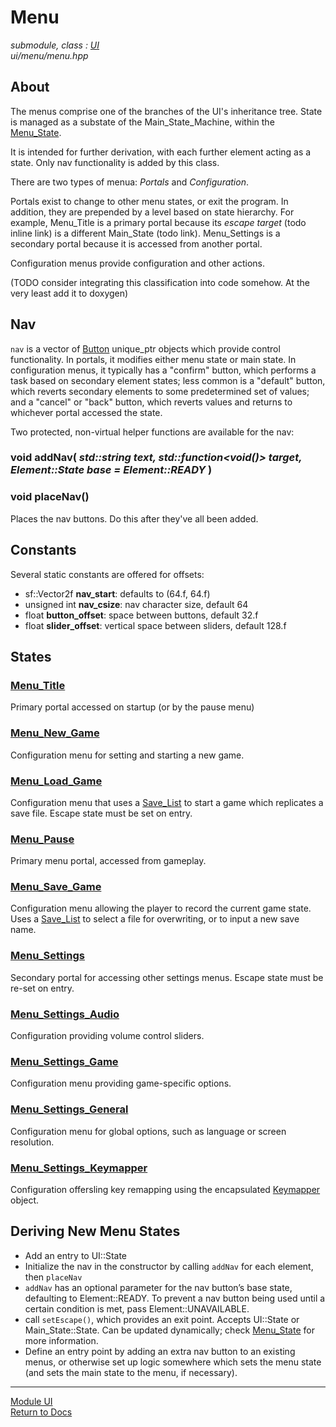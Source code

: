 # Menu
*submodule, class : [UI](../ui.md)*  
*ui/menu/menu.hpp*

## About
The menus comprise one of the branches of the UI's inheritance tree. State is managed as a substate of the Main_State_Machine, within the [Menu_State](../../engine/shell/menu_state.md).

It is intended for further derivation, with each further element acting as a state. Only nav functionality is added by this class.

There are two types of menua: *Portals* and *Configuration*.

Portals exist to change to other menu states, or exit the program. In addition, they are prepended by a level based on state hierarchy. For example, Menu_Title is a primary portal because its *escape target* (todo inline link) is a different Main_State (todo link). Menu_Settings is a secondary portal because it is accessed from another portal.

Configuration menus provide configuration and other actions.

(TODO consider integrating this classification into code somehow. At the very least add it to doxygen)

## Nav
`nav` is a vector of [Button](../elements/button.md) unique_ptr objects which provide control functionality. In portals, it modifies either menu state or main state. In configuration menus, it typically has a "confirm" button, which performs a task based on secondary element states; less common is a "default" button, which reverts secondary elements to some predetermined set of values; and a "cancel" or "back" button, which reverts values and returns to whichever portal accessed the state.

Two protected, non-virtual helper functions are available for the nav:

### void addNav( *std::string text, std::function<void()> target, Element::State base = Element::READY* )

### void placeNav()
Places the nav buttons. Do this after they've all been added.

## Constants
Several static constants are offered for offsets:
- sf::Vector2f **nav_start**: defaults to (64.f, 64.f)
- unsigned int **nav_csize**: nav character size, default 64
- float **button_offset**: space between buttons, default 32.f
- float **slider_offset**: vertical space between sliders, default 128.f

## States

### [Menu_Title](menu_title.md)
Primary portal accessed on startup (or by the pause menu)

### [Menu_New_Game](menu_new_game.md)
Configuration menu for setting and starting a new game.

### [Menu_Load_Game](menu_load_game.md)
Configuration menu that uses a [Save_List](../elements/save_list.md) to start a game which replicates a save file. Escape state must be set on entry.

### [Menu_Pause](menu_pause.md)
Primary menu portal, accessed from gameplay.

### [Menu_Save_Game](menu_save_game.md)
Configuration menu allowing the player to record the current game state. Uses a [Save_List](../elements/save_list.md) to select a file for overwriting, or to input a new save name.

### [Menu_Settings](menu_settings.md)
Secondary portal for accessing other settings menus. Escape state must be re-set on entry.

### [Menu_Settings_Audio](menu_settings_audio.md)
Configuration providing volume control sliders.

### [Menu_Settings_Game](menu_settings_game.md)
Configuration menu providing game-specific options.

### [Menu_Settings_General](menu_settings_general.md)
Configuration menu for global options, such as language or screen resolution.

### [Menu_Settings_Keymapper](menu_settings_keymapper.md)
Configuration offersling key remapping using the encapsulated [Keymapper](../elements/keymapper.md) object.

## Deriving New Menu States
- Add an entry to UI::State
- Initialize the nav in the constructor by calling `addNav` for each element, then `placeNav`
- `addNav` has an optional parameter for the nav button’s base state, defaulting to Element::READY. To prevent a nav button being used until a certain condition is met, pass Element::UNAVAILABLE.
- call `setEscape()`, which provides an exit point. Accepts UI::State or Main_State::State. Can be updated dynamically; check [Menu_State](../../engine/shell/menu_state.md) for more information.
- Define an entry point by adding an extra nav button to an existing menus, or otherwise set up logic somewhere which sets the menu state (and sets the main state to the menu, if necessary).

---

[Module UI](../ui.md)  
[Return to Docs](../../docs.md)
